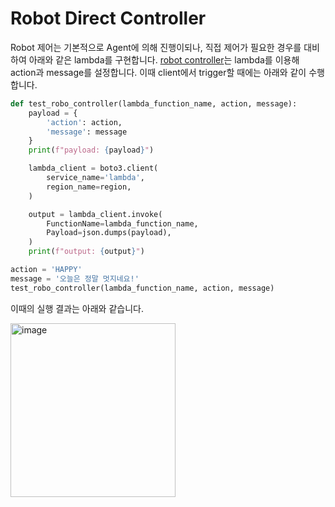 # Robot Direct Controller

Robot 제어는 기본적으로 Agent에 의해 진행이되나, 직접 제어가 필요한 경우를 대비하여 아래와 같은 lambda를 구현합니다. [robot controller](./robo-controller/lambda-robo-controller-for-robo/lambda_function.py)는 lambda를 이용해 action과 message를 설정합니다. 이때 client에서 trigger할 때에는 아래와 같이 수행합니다. 

```python
def test_robo_controller(lambda_function_name, action, message):
    payload = {
        'action': action,
        'message': message
    }
    print(f"payload: {payload}")

    lambda_client = boto3.client(
        service_name='lambda',
        region_name=region,
    )

    output = lambda_client.invoke(
        FunctionName=lambda_function_name,
        Payload=json.dumps(payload),
    )
    print(f"output: {output}")

action = 'HAPPY'
message = '오늘은 정말 멋지네요!'
test_robo_controller(lambda_function_name, action, message)
```

이때의 실행 결과는 아래와 같습니다.

<img width="264" height="278" alt="image" src="https://github.com/user-attachments/assets/0a0f41e6-ebe6-403f-9cdb-153dd3afa57d" />
